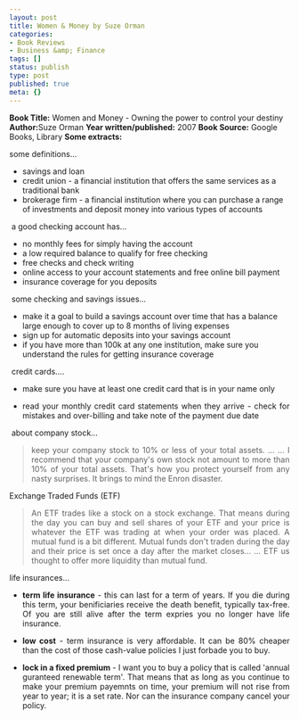```yaml
---
layout: post
title: Women & Money by Suze Orman
categories:
- Book Reviews
- Business &amp; Finance
tags: []
status: publish
type: post
published: true
meta: {}
---
```

<strong>Book Title:</strong> Women and Money - Owning the power to control your destiny
<strong>Author:</strong>Suze Orman
<strong>Year written/published:</strong> 2007
<strong>Book Source:</strong> Google Books, Library
<strong>Some extracts:</strong>

some definitions...
<ul>
	<li>savings and loan</li>
	<li>credit union - a financial institution that offers the same services as a traditional bank</li>
	<li>brokerage firm - a financial institution where you can purchase a range of investments and deposit money into various types of accounts</li>
</ul>
 a good checking account has...
<ul>
	<li>no monthly fees for simply having the account</li>
	<li>a low required balance to qualify for free checking</li>
	<li>free checks and check writing</li>
	<li>online access to your account statements and free online bill payment</li>
	<li>insurance coverage for you deposits</li>
</ul>
 some checking and savings issues...
<ul>
	<li>make it a goal to build a savings account over time that has a balance large enough to cover up to 8 months of living expenses</li>
	<li>sign up for automatic deposits into your savings account</li>
	<li>if you have more than 100k at any one institution, make sure you understand the rules for getting insurance coverage</li>
</ul>
 credit cards....
<ul>
	<li>make sure you have at least one credit card that is in your name only</li>
	<li>
<p align="justify">read your monthly credit card statements when they arrive - check for mistakes and over-billing and take note of the payment due date</p>
</li>
</ul>
 about company stock...
<blockquote>
<p align="justify">keep your company stock to 10% or less of your total assets. ... ... I recommend that your company's own stock not amount to more than 10% of your total assets. That's how you protect yourself from any nasty surprises. It brings to mind the Enron disaster.</p>
</blockquote>
Exchange Traded Funds (ETF)
<blockquote>
<p align="justify">An ETF trades like a stock on a stock exchange. That means during the day you can buy and sell shares of your ETF and your price is whatever the ETF was trading at when your order was placed. A mutual fund is a bit different. Mutual funds don't traden during the day and their price is set once a day after the market closes... ... ETF us thought to offer more liquidity than mutual fund.</p>
</blockquote>
<p align="justify">life insurances...</p>

<ul>
	<li>
<p align="justify"><strong>term life insurance</strong> - this can last for a term of years. If you die during this term, your benificiaries receive the death benefit, typically tax-free. Of you are still alive after the term expries you no longer have life insurance.</p>
</li>
	<li>
<p align="justify"><strong>low cost</strong> - term insurance is very affordable. It can be 80% cheaper than the cost of those cash-value policies I just forbade you to buy.</p>
</li>
	<li>
<p align="justify"><strong>lock in a fixed premium</strong> - I want you to buy a policy that is called 'annual guranteed renewable term'. That means that as long as you continue to make your premium payemnts on time, your premium will not rise from year to year; it is a set rate. Nor can the insurance company cancel your policy.</p>
</li>
</ul>
